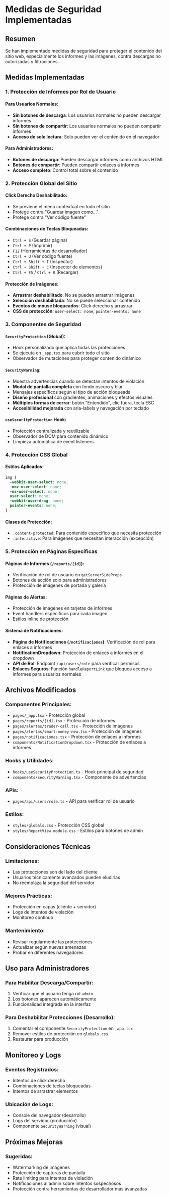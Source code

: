 # Medidas de Seguridad Implementadas

## Resumen
Se han implementado medidas de seguridad para proteger el contenido del sitio web, especialmente los informes y las imágenes, contra descargas no autorizadas y filtraciones.

## Medidas Implementadas

### 1. Protección de Informes por Rol de Usuario

#### Para Usuarios Normales:
- **Sin botones de descarga**: Los usuarios normales no pueden descargar informes
- **Sin botones de compartir**: Los usuarios normales no pueden compartir informes
- **Acceso de solo lectura**: Solo pueden ver el contenido en el navegador

#### Para Administradores:
- **Botones de descarga**: Pueden descargar informes como archivos HTML
- **Botones de compartir**: Pueden compartir enlaces a informes
- **Acceso completo**: Control total sobre el contenido

### 2. Protección Global del Sitio

#### Click Derecho Deshabilitado:
- Se previene el menú contextual en todo el sitio
- Protege contra "Guardar imagen como..."
- Protege contra "Ver código fuente"

#### Combinaciones de Teclas Bloqueadas:
- `Ctrl + S` (Guardar página)
- `Ctrl + P` (Imprimir)
- `F12` (Herramientas de desarrollador)
- `Ctrl + U` (Ver código fuente)
- `Ctrl + Shift + I` (Inspector)
- `Ctrl + Shift + C` (Inspector de elementos)
- `Ctrl + F5` / `Ctrl + R` (Recargar)

#### Protección de Imágenes:
- **Arrastrar deshabilitado**: No se pueden arrastrar imágenes
- **Selección deshabilitada**: No se puede seleccionar contenido
- **Eventos de mouse bloqueados**: Click derecho y arrastrar
- **CSS de protección**: `user-select: none`, `pointer-events: none`

### 3. Componentes de Seguridad

#### `SecurityProtection` (Global):
- Hook personalizado que aplica todas las protecciones
- Se ejecuta en `_app.tsx` para cubrir todo el sitio
- Observador de mutaciones para proteger contenido dinámico

#### `SecurityWarning`:
- Muestra advertencias cuando se detectan intentos de violación
- **Modal de pantalla completa** con fondo oscuro y blur
- Mensajes específicos según el tipo de acción bloqueada
- **Diseño profesional** con gradientes, animaciones y efectos visuales
- **Múltiples formas de cerrar**: botón "Entendido", clic fuera, tecla ESC
- **Accesibilidad mejorada** con aria-labels y navegación por teclado

#### `useSecurityProtection` Hook:
- Protección centralizada y reutilizable
- Observador de DOM para contenido dinámico
- Limpieza automática de event listeners

### 4. Protección CSS Global

#### Estilos Aplicados:
```css
img {
  -webkit-user-select: none;
  -moz-user-select: none;
  -ms-user-select: none;
  user-select: none;
  -webkit-user-drag: none;
  pointer-events: none;
}
```

#### Clases de Protección:
- `.content-protected`: Para contenido específico que necesita protección
- `.interactive`: Para imágenes que necesitan interacción (excepción)

### 5. Protección en Páginas Específicas

#### Páginas de Informes (`/reports/[id]`):
- Verificación de rol de usuario en `getServerSideProps`
- Botones de acción solo para administradores
- Protección de imágenes de portada y galería

#### Páginas de Alertas:
- Protección de imágenes en tarjetas de informes
- Event handlers específicos para cada imagen
- Estilos inline de protección

#### Sistema de Notificaciones:
- **Página de Notificaciones (`/notificaciones`)**: Verificación de rol para enlaces a informes
- **NotificationDropdown**: Protección de enlaces a informes en el dropdown
- **API de Rol**: Endpoint `/api/users/role` para verificar permisos
- **Enlaces Seguros**: Función `handleReportLink` que bloquea acceso a informes para usuarios normales

## Archivos Modificados

### Componentes Principales:
- `pages/_app.tsx` - Protección global
- `pages/reports/[id].tsx` - Protección de informes
- `pages/alertas/trader-call.tsx` - Protección de imágenes
- `pages/alertas/smart-money-new.tsx` - Protección de imágenes
- `pages/notificaciones.tsx` - Protección de enlaces a informes
- `components/NotificationDropdown.tsx` - Protección de enlaces a informes

### Hooks y Utilidades:
- `hooks/useSecurityProtection.ts` - Hook principal de seguridad
- `components/SecurityWarning.tsx` - Componente de advertencias

### APIs:
- `pages/api/users/role.ts` - API para verificar rol de usuario

### Estilos:
- `styles/globals.css` - Protección CSS global
- `styles/ReportView.module.css` - Estilos para botones de admin

## Consideraciones Técnicas

### Limitaciones:
- Las protecciones son del lado del cliente
- Usuarios técnicamente avanzados pueden eludirlas
- No reemplaza la seguridad del servidor

### Mejores Prácticas:
- Protección en capas (cliente + servidor)
- Logs de intentos de violación
- Monitoreo continuo

### Mantenimiento:
- Revisar regularmente las protecciones
- Actualizar según nuevas amenazas
- Probar en diferentes navegadores

## Uso para Administradores

### Para Habilitar Descarga/Compartir:
1. Verificar que el usuario tenga rol `admin`
2. Los botones aparecen automáticamente
3. Funcionalidad integrada en la interfaz

### Para Deshabilitar Protecciones (Desarrollo):
1. Comentar el componente `SecurityProtection` en `_app.tsx`
2. Remover estilos de protección en `globals.css`
3. Restaurar para producción

## Monitoreo y Logs

### Eventos Registrados:
- Intentos de click derecho
- Combinaciones de teclas bloqueadas
- Intentos de arrastrar elementos

### Ubicación de Logs:
- Console del navegador (desarrollo)
- Logs del servidor (producción)
- Componente `SecurityWarning` (visual)

## Próximas Mejoras

### Sugeridas:
- Watermarking de imágenes
- Protección de capturas de pantalla
- Rate limiting para intentos de violación
- Notificaciones al admin sobre intentos sospechosos
- Protección contra herramientas de desarrollador más avanzadas 